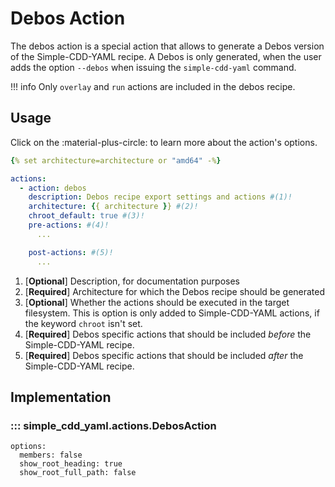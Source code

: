 # Debos Action

The debos action is a special action that allows to generate a Debos version of
the Simple-CDD-YAML recipe. A Debos is only generated, when the user adds the
option `--debos` when issuing the `simple-cdd-yaml` command.

!!! info
    Only `overlay` and `run` actions are included in the debos recipe.

## Usage

Click on the :material-plus-circle: to learn more about the action's options.

```yaml title="Debos Action"
{% set architecture=architecture or "amd64" -%}

actions:
  - action: debos
    description: Debos recipe export settings and actions #(1)!
    architecture: {{ architecture }} #(2)!
    chroot_default: true #(3)!
    pre-actions: #(4)!
      ...

    post-actions: #(5)!
      ...
``` 

1. [**Optional**] Description, for documentation purposes
2. [**Required**] Architecture for which the Debos recipe should be generated
3. [**Optional**] Whether the actions should be executed in the target
   filesystem. This is option is only added to Simple-CDD-YAML actions, if the
   keyword `chroot` isn't set.
4. [**Required**] Debos specific actions that should be included *before* the
   Simple-CDD-YAML recipe.
5. [**Required**] Debos specific actions that should be included *after* the
   Simple-CDD-YAML recipe.


## Implementation

### ::: simple_cdd_yaml.actions.DebosAction
    options:
      members: false
      show_root_heading: true
      show_root_full_path: false

